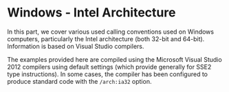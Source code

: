 # Windows - Intel Architecture

In this part, we cover various used calling conventions used on Windows
computers, particularly the Intel architecture (both 32-bit and 64-bit).
Information is based on Visual Studio compilers.

The examples provided here are compiled using the Microsoft Visual Studio 2012
compilers using default settings (which provide generally for SSE2 type
instructions). In some cases, the compiler has been configured to produce
standard code with the `/arch:ia32` option.
